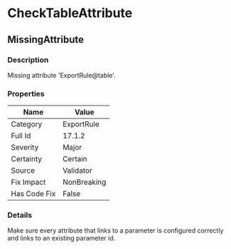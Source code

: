 ﻿---  
uid: Validator_17_1_2  
---

# CheckTableAttribute

## MissingAttribute

### Description

Missing attribute 'ExportRule@table'.

### Properties

| Name         | Value       |
| ------------ | ----------- |
| Category     | ExportRule  |
| Full Id      | 17.1.2      |
| Severity     | Major       |
| Certainty    | Certain     |
| Source       | Validator   |
| Fix Impact   | NonBreaking |
| Has Code Fix | False       |

### Details

Make sure every attribute that links to a parameter is configured correctly and links to an existing parameter id. 
